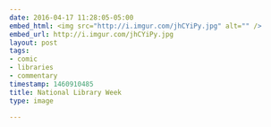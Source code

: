 ```yaml
---
date: 2016-04-17 11:28:05-05:00
embed_html: <img src="http://i.imgur.com/jhCYiPy.jpg" alt="" />
embed_url: http://i.imgur.com/jhCYiPy.jpg
layout: post
tags:
- comic
- libraries
- commentary
timestamp: 1460910485
title: National Library Week
type: image

---
```

<img src="http://i.imgur.com/jhCYiPy.jpg" alt="" />

